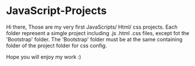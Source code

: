# JavaScript-Projects

Hi there,
Those are my very first JavaScripts/ Html/ css projects.
Each folder represent a simgle project including .js .html .css files, except fot the 'Bootstrap' folder.
The 'Bootstrap' folder must be at the same containing folder of the project folder for css config.

Hope you will enjoy my work :)

